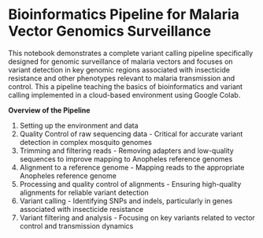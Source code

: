 # Bioinformatics Pipeline for Malaria Vector Genomics Surveillance
This notebook demonstrates a complete variant calling pipeline specifically designed for genomic surveillance of malaria vectors and focuses on variant detection in key genomic regions associated with insecticide resistance and other phenotypes relevant to malaria transmission and control. This a pipeline teaching the basics of bioinformatics and variant calling implemented in a cloud-based environment using Google Colab.

**Overview of the Pipeline**
1. Setting up the environment and data
2. Quality Control of raw sequencing data - Critical for accurate variant detection in complex mosquito genomes
3. Trimming and filtering reads - Removing adapters and low-quality sequences to improve mapping to Anopheles reference genomes
4. Alignment to a reference genome - Mapping reads to the appropriate Anopheles reference genome
5. Processing and quality control of alignments - Ensuring high-quality alignments for reliable variant detection
6. Variant calling - Identifying SNPs and indels, particularly in genes associated with insecticide resistance
7. Variant filtering and analysis - Focusing on key variants related to vector control and transmission dynamics
